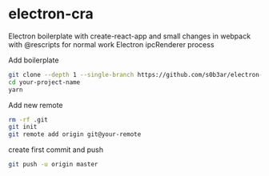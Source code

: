 # electron-cra
Electron boilerplate with create-react-app and small changes in webpack with @rescripts for normal work Electron ipcRenderer process

Add boilerplate

```bash
git clone --depth 1 --single-branch https://github.com/s0b3ar/electron-cra.git your-project-name
cd your-project-name
yarn
```

Add new remote
```bash
rm -rf .git
git init
git remote add origin git@your-remote
```
create first commit and push
```bash
git push -u origin master
```
